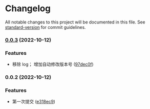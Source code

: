 # Changelog

All notable changes to this project will be documented in this file. See [standard-version](https://github.com/conventional-changelog/standard-version) for commit guidelines.

### [0.0.3](https://github.com/rpsh/vite-plugin-implicit-css-modules/compare/v0.0.2...v0.0.3) (2022-10-12)


### Features

* 移除 log； 增加自动修改版本号 ([97dec0f](https://github.com/rpsh/vite-plugin-implicit-css-modules/commit/97dec0fa25c4b50ac632be49885d96270fb36dc3))

### 0.0.2 (2022-10-12)


### Features

* 第一次提交 ([e318ec9](https://github.com/rpsh/vite-plugin-implicit-css-modules/commit/e318ec9659ef0845fd52bc54b3160caa8955d0b0))
